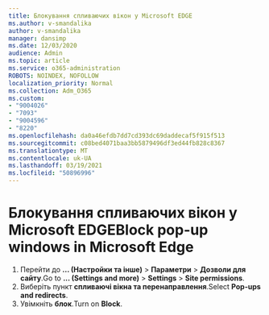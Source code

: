 ```yaml
---
title: Блокування спливаючих вікон у Microsoft EDGE
ms.author: v-smandalika
author: v-smandalika
manager: dansimp
ms.date: 12/03/2020
audience: Admin
ms.topic: article
ms.service: o365-administration
ROBOTS: NOINDEX, NOFOLLOW
localization_priority: Normal
ms.collection: Adm_O365
ms.custom:
- "9004026"
- "7093"
- "9004596"
- "8220"
ms.openlocfilehash: da0a46efdb7dd7cd393dc69daddecaf5f915f513
ms.sourcegitcommit: c08bed4071baa3bb5879496df3ed44fb828c8367
ms.translationtype: MT
ms.contentlocale: uk-UA
ms.lasthandoff: 03/19/2021
ms.locfileid: "50896996"
---
```

# <a name="block-pop-up-windows-in-microsoft-edge"></a><span data-ttu-id="3980d-102">Блокування спливаючих вікон у Microsoft EDGE</span><span class="sxs-lookup"><span data-stu-id="3980d-102">Block pop-up windows in Microsoft Edge</span></span>

1. <span data-ttu-id="3980d-103">Перейти до **... (Настройки та інше)**  >  **Параметри**  >  **Дозволи для сайту**.</span><span class="sxs-lookup"><span data-stu-id="3980d-103">Go to **... (Settings and more)** > **Settings** > **Site permissions**.</span></span>
2. <span data-ttu-id="3980d-104">Виберіть пункт **спливаючі вікна та перенаправлення**.</span><span class="sxs-lookup"><span data-stu-id="3980d-104">Select **Pop-ups and redirects**.</span></span>
3. <span data-ttu-id="3980d-105">Увімкніть **блок**.</span><span class="sxs-lookup"><span data-stu-id="3980d-105">Turn on **Block**.</span></span>